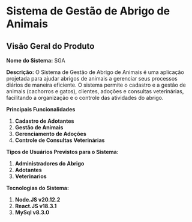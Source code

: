 # Sistema de Gestão de Abrigo de Animais

## Visão Geral do Produto

**Nome do Sistema:** SGA

**Descrição:**
O Sistema de Gestão de Abrigo de Animais é uma aplicação projetada para ajudar abrigos de animais a gerenciar seus processos diários de maneira eficiente. O sistema permite o cadastro e a gestão de animais (cachorros e gatos), clientes, adoções e consultas veterinárias, facilitando a organização e o controle das atividades do abrigo.

**Principais Funcionalidades**

1. **Cadastro de Adotantes**
2. **Gestão de Animais**
3. **Gerenciamento de Adoções**
4. **Controle de Consultas Veterinárias**

**Tipos de Usuários Previstos para o Sistema:**

1. **Administradores do Abrigo**
2. **Adotantes**
3. **Veterinarios**

**Tecnologias do Sistema:**

1. **Node.JS v20.12.2**
2. **React.JS v18.3.1**
3. **MySql v8.3.0**
